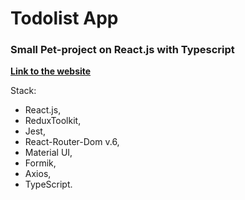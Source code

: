 # Todolist App

### Small Pet-project on React.js with Typescript

**[Link to the website](https://it-incubator-to-do-list.vercel.app/)**

Stack:

 * React.js, 
 * ReduxToolkit, 
 * Jest, 
 * React-Router-Dom v.6, 
 * Material UI,
 * Formik,
 * Axios,
 * TypeScript.

